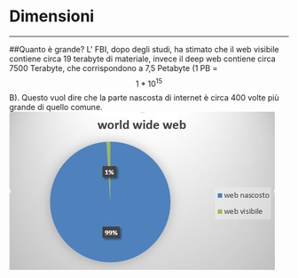 # Dimensioni

---
##Quanto è grande?
L' FBI, dopo degli studi, ha stimato che il web visibile contiene circa 19 terabyte di materiale, invece il deep web contiene circa 7500 Terabyte, che corrispondono a 7,5 Petabyte (1 PB = $$1*10^{15}$$ B). Questo vuol dire che la parte nascosta di internet è circa 400 volte più grande di quello comune.
![](stat.JPG)